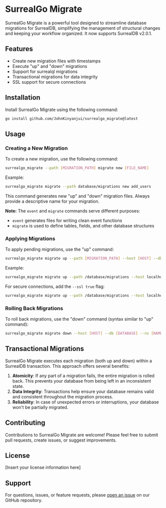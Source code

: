 # SurrealGo Migrate

SurrealGo Migrate is a powerful tool designed to streamline database migrations for SurrealDB, simplifying the management of structural changes and keeping your workflow organized. It now supports SurrealDB v2.0.1.

## Features

- Create new migration files with timestamps
- Execute "up" and "down" migrations
- Support for surrealql migrations
- Transactional migrations for data integrity
- SSL support for secure connections

## Installation

Install SurrealGo Migrate using the following command:

```bash
go install github.com/JohnKinyanjui/surrealgo_migrate@latest
```

## Usage

### Creating a New Migration

To create a new migration, use the following command:

```bash
surrealgo_migrate --path [MIGRATION_PATH] migrate new [FILE_NAME]
```

Example:

```bash
surrealgo_migrate migrate --path database/migrations new add_users
```

This command generates new "up" and "down" migration files. Always provide a descriptive name for your migration.

**Note:** The `event` and `migrate` commands serve different purposes:

- `event` generates files for writing clean event functions
- `migrate` is used to define tables, fields, and other database structures

### Applying Migrations

To apply pending migrations, use the "up" command:

```bash
surrealgo_migrate migrate up --path [MIGRATION_PATH] --host [HOST] --db [DATABASE] --ns [NAMESPACE] --user [USERNAME] --pass [PASSWORD]
```

Example:

```bash
surrealgo_migrate migrate up --path /database/migrations --host localhost:8000 --db root --ns root --user root --pass root --path /internal/database/migrations
```

For secure connections, add the `--ssl true` flag:

```bash
surrealgo_migrate migrate up --path /database/migrations --host localhost:8000 --db root --ns root --user root --pass root --ssl true
```

### Rolling Back Migrations

To roll back migrations, use the "down" command (syntax similar to "up" command):

```bash
surrealgo_migrate migrate down --host [HOST] --db [DATABASE] --ns [NAMESPACE] --user [USERNAME] --pass [PASSWORD] --path [MIGRATION_PATH]
```

## Transactional Migrations

SurrealGo Migrate executes each migration (both up and down) within a SurrealDB transaction. This approach offers several benefits:

1. **Atomicity**: If any part of a migration fails, the entire migration is rolled back. This prevents your database from being left in an inconsistent state.
2. **Data Integrity**: Transactions help ensure your database remains valid and consistent throughout the migration process.
3. **Reliability**: In case of unexpected errors or interruptions, your database won't be partially migrated.

## Contributing

Contributions to SurrealGo Migrate are welcome! Please feel free to submit pull requests, create issues, or suggest improvements.

## License

[Insert your license information here]

## Support

For questions, issues, or feature requests, please [open an issue](https://github.com/JohnKinyanjui/surrealgo_migrate/issues) on our GitHub repository.

